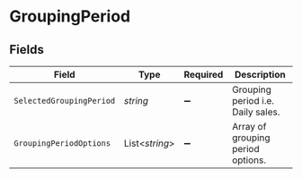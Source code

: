 # GroupingPeriod


## Fields

| Field                             | Type                              | Required                          | Description                       |
| --------------------------------- | --------------------------------- | --------------------------------- | --------------------------------- |
| `SelectedGroupingPeriod`          | *string*                          | :heavy_minus_sign:                | Grouping period i.e. Daily sales. |
| `GroupingPeriodOptions`           | List<*string*>                    | :heavy_minus_sign:                | Array of grouping period options. |